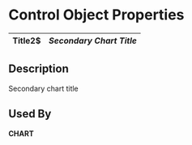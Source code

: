 # Control Object Properties

**Title2$** |  **_Secondary Chart Title_**  
---|---  
  
## Description

Secondary chart title

## Used By

**CHART**
